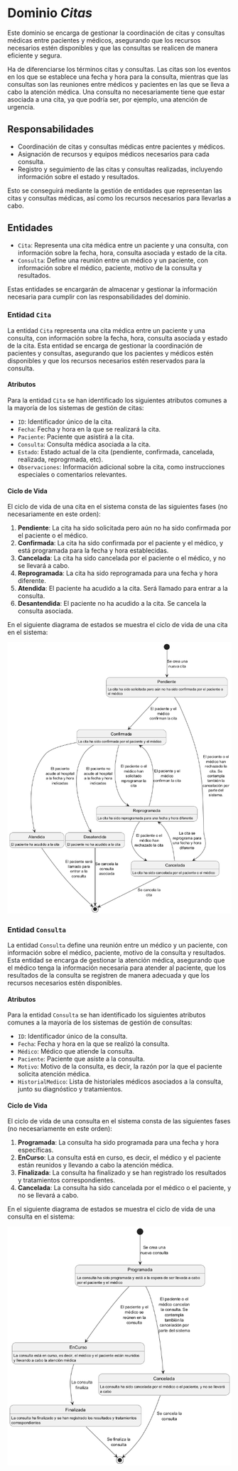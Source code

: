 # Dominio _Citas_

Este dominio se encarga de gestionar la coordinación de citas y consultas médicas entre pacientes y médicos, asegurando que los recursos necesarios estén disponibles y que las consultas se realicen de manera eficiente y segura.

Ha de diferenciarse los términos citas y consultas. Las citas son los eventos en los que se establece una fecha y hora para la consulta, mientras que las consultas son las reuniones entre médicos y pacientes en las que se lleva a cabo la atención médica. Una consulta no necesariamente tiene que estar asociada a una cita, ya que podría ser, por ejemplo, una atención de urgencia.

## Responsabilidades
- Coordinación de citas y consultas médicas entre pacientes y médicos.
- Asignación de recursos y equipos médicos necesarios para cada consulta.
- Registro y seguimiento de las citas y consultas realizadas, incluyendo información sobre el estado y resultados.

Esto se conseguirá mediante la gestión de entidades que representan las citas y consultas médicas, así como los recursos necesarios para llevarlas a cabo.

## Entidades
- `Cita`: Representa una cita médica entre un paciente y una consulta, con información sobre la fecha, hora, consulta asociada y estado de la cita.
- `Consulta`: Define una reunión entre un médico y un paciente, con información sobre el médico, paciente, motivo de la consulta y resultados.

Estas entidades se encargarán de almacenar y gestionar la información necesaria para cumplir con las responsabilidades del dominio.

### Entidad `Cita`
La entidad `Cita` representa una cita médica entre un paciente y una consulta, con información sobre la fecha, hora, consulta asociada y estado de la cita. Esta entidad se encarga de gestionar la coordinación de pacientes y consultas, asegurando que los pacientes y médicos estén disponibles y que los recursos necesarios estén reservados para la consulta.

#### Atributos
Para la entidad `Cita` se han identificado los siguientes atributos comunes a la mayoría de los sistemas de gestión de citas:
- `ID`: Identificador único de la cita.
- `Fecha`: Fecha y hora en la que se realizará la cita.
- `Paciente`: Paciente que asistirá a la cita.
- `Consulta`: Consulta médica asociada a la cita.
- `Estado`: Estado actual de la cita (pendiente, confirmada, cancelada, realizada, reprogrmada, etc).
- `Observaciones`: Información adicional sobre la cita, como instrucciones especiales o comentarios relevantes.

#### Ciclo de Vida
El ciclo de vida de una cita en el sistema consta de las siguientes fases (no necesariamente en este orden):
1. **Pendiente**: La cita ha sido solicitada pero aún no ha sido confirmada por el paciente o el médico.
2. **Confirmada**: La cita ha sido confirmada por el paciente y el médico, y está programada para la fecha y hora establecidas.
3. **Cancelada**: La cita ha sido cancelada por el paciente o el médico, y no se llevará a cabo.
4. **Reprogramada**: La cita ha sido reprogramada para una fecha y hora diferente.
5. **Atendida**: El paciente ha acudido a la cita. Será llamado para entrar a la consulta.
6. **Desantendida**: El paciente no ha acudido a la cita. Se cancela la consulta asociada.

En el siguiente diagrama de estados se muestra el ciclo de vida de una cita en el sistema:

![Diagrama de estados del ciclo de vida de la cita](./Cita/Cita.png)

### Entidad `Consulta`
La entidad `Consulta` define una reunión entre un médico y un paciente, con información sobre el médico, paciente, motivo de la consulta y resultados. Esta entidad se encarga de gestionar la atención médica, asegurando que el médico tenga la información necesaria para atender al paciente, que los resultados de la consulta se registren de manera adecuada y que los recursos necesarios estén disponibles.

#### Atributos
Para la entidad `Consulta` se han identificado los siguientes atributos comunes a la mayoría de los sistemas de gestión de consultas:
- `ID`: Identificador único de la consulta.
- `Fecha`: Fecha y hora en la que se realizó la consulta.
- `Médico`: Médico que atiende la consulta.
- `Paciente`: Paciente que asiste a la consulta.
- `Motivo`: Motivo de la consulta, es decir, la razón por la que el paciente solicita atención médica.
- `HistorialMedico`: Lista de historiales médicos asociados a la consulta, junto su diagnóstico y tratamientos.

#### Ciclo de Vida
El ciclo de vida de una consulta en el sistema consta de las siguientes fases (no necesariamente en este orden):
1. **Programada**: La consulta ha sido programada para una fecha y hora específicas.
2. **EnCurso**: La consulta está en curso, es decir, el médico y el paciente están reunidos y llevando a cabo la atención médica.
3. **Finalizada**: La consulta ha finalizado y se han registrado los resultados y tratamientos correspondientes.
4. **Cancelada**: La consulta ha sido cancelada por el médico o el paciente, y no se llevará a cabo.

En el siguiente diagrama de estados se muestra el ciclo de vida de una consulta en el sistema:

![Diagrama de estados del ciclo de vida de la consulta](./Consulta/Consulta.png)